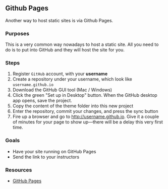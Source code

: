## Github Pages

Another way to host static sites is via Github Pages.

### Purposes

This is a very common way nowadays to host a static site. All you need to do is to put into GitHub and they will host the site for you.

### Steps

1. Register `GitHub` account, with your __username__
2. Create a repository under your username, which look like `username.github.io`
3. Download the GitHub GUI tool (Mac / Windows)
4. Click the green "Set up in Desktop" button. When the GitHub desktop app opens, save the project.
5. Copy the content of the theme folder into this new project
6. Enter the repository, commit your changes, and press the sync button
7. Fire up a browser and go to http://username.github.io. Give it a couple of minutes for your page to show up—there will be a delay this very first time.

### Goals

- Have your site running on GitHub Pages
- Send the link to your instructors

### Resources

- [GitHub Pages](http://pages.github.com/)
